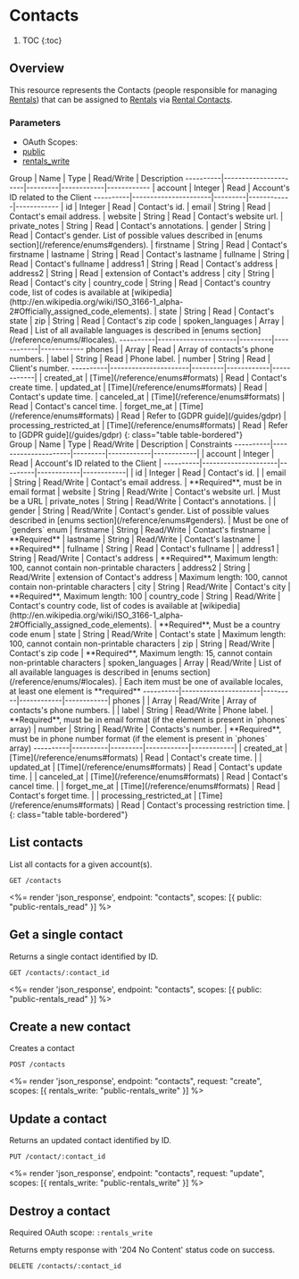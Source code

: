 # Contacts

1. TOC
{:toc}

## Overview

This resource represents the Contacts (people responsible for managing [Rentals](/reference/endpoints/rentals/)) that can be assigned to [Rentals](/reference/endpoints/rentals/) via [Rental Contacts](/reference/endpoints/rental_contacts/).

### Parameters
<ul class="nav nav-pills" role="tablist">
  <li class="disabled"><a>OAuth Scopes:</a></li>
  <li class="active"><a href="#public" role="tab" data-toggle="pill">public</a></li>
  <li><a href="#rentals_write" role="tab" data-toggle="pill">rentals_write</a></li>
</ul>
<div class="tab-content" markdown="1">
  <div class="tab-pane active" id="public" markdown="1">
Group     | Name                 | Type    | Read/Write | Description
----------|----------------------|---------|------------|------------
          | account              | Integer | Read       | Account's ID related to the Client 
----------|----------------------|---------|------------|------------
          | id                   | Integer | Read       | Contact's id.
          | email                | String  | Read       | Contact's email address. 
          | website              | String  | Read       | Contact's website url.
          | private_notes        | String  | Read       | Contact's annotations.
          | gender               | String  | Read       | Contact's gender. List of possible values described in [enums section](/reference/enums#genders).
          | firstname            | String  | Read       | Contact's firstname
          | lastname             | String  | Read       | Contact's lastname
          | fullname             | String  | Read       | Contact's fullname
          | address1             | String  | Read       | Contact's address
          | address2             | String  | Read       | extension of Contact's address
          | city                 | String  | Read       | Contact's city
          | country_code         | String  | Read       | Contact's country code, list of codes is available at [wikipedia](http://en.wikipedia.org/wiki/ISO_3166-1_alpha-2#Officially_assigned_code_elements).
          | state                | String  | Read       | Contact's state
          | zip                  | String  | Read       | Contact's zip code
          | spoken_languages     | Array   | Read       | List of all available languages is described in [enums section](/reference/enums/#locales).
----------|----------------------|---------|------------|------------
phones    |                      | Array   | Read       | Array of contacts's phone numbers.
          | label                | String  | Read       | Phone label.
          | number               | String  | Read       | Client's number.
----------|----------------------|---------|------------|------------|
          | created_at               | [Time](/reference/enums#formats) | Read       | Contact's create time.
          | updated_at               | [Time](/reference/enums#formats) | Read       | Contact's update time.
          | canceled_at              | [Time](/reference/enums#formats) | Read       | Contact's cancel time.
          | forget_me_at             | [Time](/reference/enums#formats) | Read       | Refer to [GDPR guide](/guides/gdpr)
          | processing_restricted_at | [Time](/reference/enums#formats) | Read       | Refer to [GDPR guide](/guides/gdpr)
{: class="table table-bordered"}
  </div>
  <div class="tab-pane" id="rentals_write" markdown="1">
Group     | Name                 | Type    | Read/Write | Description | Constraints
----------|---------------------|---------|------------|------------|
          | account             | Integer | Read       | Account's ID related to the Client |
----------|---------------------|---------|------------|------------|
          | id                   | Integer | Read       | Contact's id. |
          | email                | String  | Read/Write | Contact's email address. | **Required**, must be in email format 
          | website              | String  | Read/Write | Contact's website url. | Must be a URL
          | private_notes        | String  | Read/Write | Contact's annotations. |
          | gender               | String  | Read/Write | Contact's gender. List of possible values described in [enums section](/reference/enums#genders). | Must be one of `genders` enum
          | firstname            | String  | Read/Write | Contact's firstname | **Required**
          | lastname             | String  | Read/Write | Contact's lastname |  **Required**
          | fullname             | String  | Read       | Contact's fullname |
          | address1             | String  | Read/Write | Contact's address |  **Required**, Maximum length: 100, cannot contain non-printable characters
          | address2             | String  | Read/Write | extension of Contact's address | Maximum length: 100, cannot contain non-printable characters
          | city                 | String  | Read/Write | Contact's city | **Required**, Maximum length: 100
          | country_code         | String  | Read/Write | Contact's country code, list of codes is available at [wikipedia](http://en.wikipedia.org/wiki/ISO_3166-1_alpha-2#Officially_assigned_code_elements). | **Required**, Must be a country code enum
          | state                | String  | Read/Write | Contact's state | Maximum length: 100, cannot contain non-printable characters
          | zip                  | String  | Read/Write | Contact's zip code | **Required**,  Maximum length: 15, cannot contain non-printable characters
          | spoken_languages     | Array   | Read/Write | List of all available languages is described in [enums section](/reference/enums/#locales). | Each item must be one of available locales, at least one element is **required**
----------|----------------------|---------|------------|------------|
phones    |                      | Array   | Read/Write | Array of contacts's phone numbers. |
          | label                | String  | Read/Write | Phone label. | **Required**, must be in email format (if the element is present in `phones` array)
          | number               | String  | Read/Write | Contacts's number. | **Required**, must be in phone number format (if the element is present in `phones` array)
----------|----------|---------|------------|------------|
          | created_at           | [Time](/reference/enums#formats) | Read       | Contact's create time. |
          | updated_at           | [Time](/reference/enums#formats) | Read       | Contact's update time. |
          | canceled_at          | [Time](/reference/enums#formats) | Read       | Contact's cancel time. |
          | forget_me_at         | [Time](/reference/enums#formats) | Read       | Contact's forget time. |
          | processing_restricted_at | [Time](/reference/enums#formats) | Read       | Contact's processing restriction time. |
{: class="table table-bordered"}
  </div>
</div>

## List contacts

List all contacts for a given account(s).

~~~
GET /contacts
~~~

<%= render 'json_response', endpoint: "contacts", scopes: [{ public: "public-rentals_read" }] %>

## Get a single contact

Returns a single contact identified by ID.

~~~
GET /contacts/:contact_id
~~~

<%= render 'json_response', endpoint: "contacts", scopes: [{ public: "public-rentals_read" }] %>

## Create a new contact

Creates a contact

~~~
POST /contacts
~~~

<%= render 'json_response', endpoint: "contacts", request: "create",
  scopes: [{ rentals_write: "public-rentals_write" }] %>

## Update a contact

Returns an updated contact identified by ID.

~~~
PUT /contact/:contact_id
~~~

<%= render 'json_response', endpoint: "contacts", request: "update",
  scopes: [{ rentals_write: "public-rentals_write" }] %>

## Destroy a contact

Required OAuth scope: `:rentals_write`

Returns empty response with '204 No Content' status code on success.

~~~~~~
DELETE /contacts/:contact_id
~~~~~~
